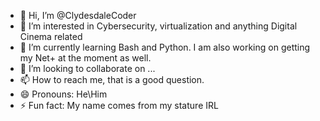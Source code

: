 - 👋 Hi, I’m @ClydesdaleCoder
- 👀 I’m interested in Cybersecurity, virtualization and anything Digital Cinema related
- 🌱 I’m currently learning Bash and Python. I am also working on getting my Net+ at the moment as well. 
- 💞️ I’m looking to collaborate on ...
- 📫 How to reach me, that is a good question. 
- 😄 Pronouns: He\Him
- ⚡ Fun fact: My name comes from my stature IRL

<!---
ClydesdaleCoder/ClydesdaleCoder is a ✨ special ✨ repository because its `README.md` (this file) appears on your GitHub profile.
You can click the Preview link to take a look at your changes.
--->
